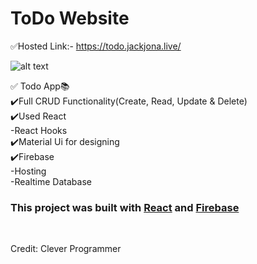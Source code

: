 # ToDo Website

✅Hosted Link:- https://todo.jackjona.live/


![alt text](:) <br />

✅ Todo App📚 <br />
    ✔️Full CRUD Functionality(Create, Read, Update & Delete) <br />
    ✔️Used React <br />
        -React Hooks <br />
    ✔️Material Ui for designing <br />
    ✔️Firebase <br />
        -Hosting <br />
        -Realtime Database <br />
    

### This project was built with [React](https://github.com/facebook/create-react-app) and [Firebase](https://firebase.google.com)

<br />

Credit: Clever Programmer 

